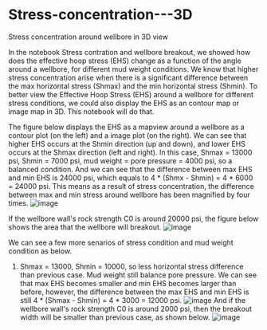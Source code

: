 # Stress-concentration---3D
Stress concentration around wellbore in 3D view

In the notebook Stress contration and wellbore breakout, we showed how does the effective hoop stress (EHS) change as a function of the angle around a wellbore, for different mud weight conditions. We know that higher stress concentration arise when there is a significant difference between the max horizontal stress (Shmax) and the min horizontal stress (Shmin). To better view the Effective Hoop Stress (EHS) around a wellbore for different stress conditions, we could also display the EHS as an contour map or image map in 3D. This notebook will do that.

The figure below displays the EHS as a mapview around a wellbore as a contour plot (on the left) and a image plot (on the right). We can see that higher EHS occurs at the Shmin direction (up and down), and lower EHS occurs at the Shmax direction (left and right). In this case, Shmax = 13000 psi, Shmin = 7000 psi, mud weight = pore pressure = 4000 psi, so a balanced condition. And we can see that the difference between max EHS and min EHS is 24000 psi, which equals to 4 * (Shmx - Shmin) = 4 * 6000 = 24000 psi. This means as a result of stress concentration, the difference between max and min stress around wellbore has been magnified by four times.
![image](https://github.com/user-attachments/assets/7c89ca07-d31a-43a7-80c0-a23bb438a2f8)

If the wellbore wall's rock strength C0 is around 20000 psi, the figure below shows the area that the wellbore will breakout.
![image](https://github.com/user-attachments/assets/49c601c1-2d65-482b-a24f-7d3dd608df5d)

We can see a few more senarios of stress condition and mud weight condition as below.

1. Shmax = 13000, Shmin = 10000, so less horizontal stress difference than previous case. Mud weight still balance pore pressure. We can see that max EHS becomes smaller and min EHS becomes larger than before, however, the difference between the max EHS and min EHS is still 4 * (Shmax - Shmin) = 4 * 3000 = 12000 psi.
![image](https://github.com/user-attachments/assets/ea0ab386-1124-47ea-a4d6-201ba2cc9f63)
And if the wellbore wall's rock strength C0 is around 2000 psi, then the breakout width will be smaller than previous case, as shown below.
![image](https://github.com/user-attachments/assets/a55ef46a-af45-40a2-aece-a7646c49f366)

